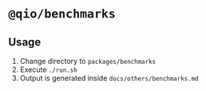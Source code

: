 # `@qio/benchmarks`

## Usage

1. Change directory to `packages/benchmarks`
2. Execute `./run.sh`
3. Output is generated inside `docs/others/benchmarks.md`
